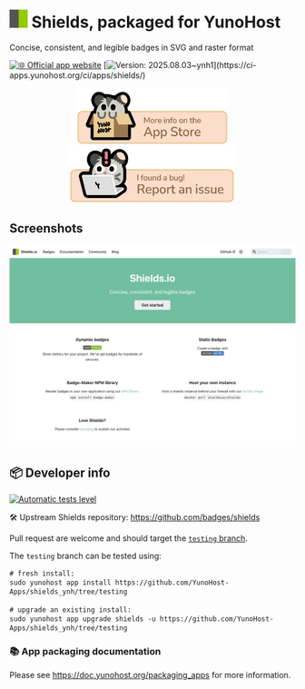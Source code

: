 <!--
N.B.: This README was automatically generated by <https://github.com/YunoHost/apps_tools/blob/main/readme_generator>
It shall NOT be edited by hand.
-->

<h1>
  <img src="https://raw.githubusercontent.com/YunoHost/apps/main/logos/shields.png" width="32px" alt="Logo of Shields">
  Shields, packaged for YunoHost
</h1>

Concise, consistent, and legible badges in SVG and raster format

[![🌐 Official app website](https://img.shields.io/badge/Official_app_website-darkgreen?style=for-the-badge)](https://shields.io/)
[![Version: 2025.08.03~ynh1](https://img.shields.io/badge/Version-2025.08.03~ynh1-rgba(0,150,0,1)?style=for-the-badge)](https://ci-apps.yunohost.org/ci/apps/shields/)

<div align="center">
<a href="https://apps.yunohost.org/app/shields"><img height="100px" src="https://github.com/YunoHost/yunohost-artwork/raw/refs/heads/main/badges/neopossum-badges/badge_more_info_on_the_appstore.svg"/></a>
<a href="https://github.com/YunoHost-Apps/shields_ynh/issues"><img height="100px" src="https://github.com/YunoHost/yunohost-artwork/raw/refs/heads/main/badges/neopossum-badges/badge_report_an_issue.svg"/></a>
</div>


## Screenshots
![Screenshot of Shields](./doc/screenshots/screenshot.png)

## 📦 Developer info

[![Automatic tests level](https://apps.yunohost.org/badge/cilevel/shields)](https://ci-apps.yunohost.org/ci/apps/shields/)

🛠️ Upstream Shields repository: <https://github.com/badges/shields>

Pull request are welcome and should target the [`testing` branch](https://github.com/YunoHost-Apps/shields_ynh/tree/testing).

The `testing` branch can be tested using:
```
# fresh install:
sudo yunohost app install https://github.com/YunoHost-Apps/shields_ynh/tree/testing

# upgrade an existing install:
sudo yunohost app upgrade shields -u https://github.com/YunoHost-Apps/shields_ynh/tree/testing
```

### 📚 App packaging documentation

Please see <https://doc.yunohost.org/packaging_apps> for more information.